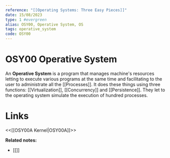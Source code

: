 ```yaml
---
reference: "[[Operating Systems: Three Easy Pieces]]"
date: 15/08/2023
type: 1 #evergreen
alias: OSY00, Operative System, OS
tags: operative_system
code: OSY00
---
```

# OSY00 Operative System

An **Operative System** is a program that manages machine's resources letting to execute various programs at the same time and facilitating to the user to administrate all the [[Processes]]. It does these things using three functions: [[Virtualization]], [[Concurrency]] and [[Persistence]]. They let to the operating system simulate the execution of hundred processes. 

# Links

<<[[OSY00A Kernel|OSY00A]]>>

**Related notes:**
- [[]] 